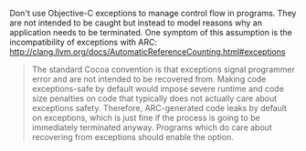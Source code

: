 Don't use Objective-C exceptions to manage control flow in programs. They are not intended to be caught but instead to model reasons why an application needs to be terminated. One symptom of this assumption is the incompatibility of exceptions with ARC: http://clang.llvm.org/docs/AutomaticReferenceCounting.html#exceptions

> The standard Cocoa convention is that exceptions signal programmer error and are not intended to be recovered from. Making code exceptions-safe by default would impose severe runtime and code size penalties on code that typically does not actually care about exceptions safety. Therefore, ARC-generated code leaks by default on exceptions, which is just fine if the process is going to be immediately terminated anyway. Programs which do care about recovering from exceptions should enable the option.